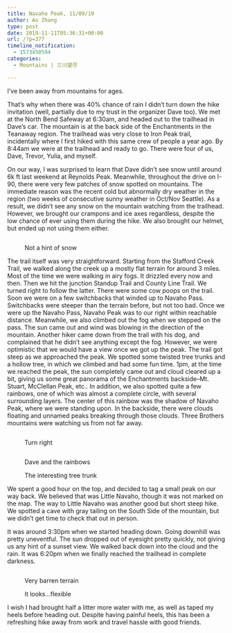 ```yaml
---
title: Navaho Peak, 11/09/19
author: Ao Zhang
type: post
date: 2019-11-11T05:36:31+00:00
url: /?p=377
timeline_notification:
  - 1573450594
categories:
  - Mountains | 三川望尽

---
```

I&#8217;ve been away from mountains for ages.

That&#8217;s why when there was 40% chance of rain I didn&#8217;t turn down the hike invitation (well, partially due to my trust in the organizer Dave too). We met at the North Bend Safeway at 6:30am, and headed out to the trailhead in Dave&#8217;s car. The mountain is at the back side of the Enchantments in the Teanaway region. The trailhead was very close to Iron Peak trail, incidentally where I first hiked with this same crew of people a year ago. By 8:44am we were at the trailhead and ready to go. There were four of us, Dave, Trevor, Yulia, and myself.

On our way, I was surprised to learn that Dave didn&#8217;t see snow until around 6k ft last weekend at Reynolds Peak. Meanwhile, throughout the drive on I-90, there were very few patches of snow spotted on mountains. The immediate reason was the recent cold but abnormally dry weather in the region (two weeks of consecutive sunny weather in Oct/Nov Seattle). As a result, we didn&#8217;t see any snow on the mountain watching from the trailhead. However, we brought our crampons and ice axes regardless, despite the low chance of ever using them during the hike. We also brought our helmet, but ended up not using them either.<figure class="wp-block-image">

<img decoding="async" src="http://wp.docker.localhost:8000/wp-content/uploads/2019/11/img_3725-1.jpg" alt="" class="wp-image-384" /> <figcaption>Not a hint of snow </figcaption></figure> 

The trail itself was very straightforward. Starting from the Stafford Creek Trail, we walked along the creek up a mostly flat terrain for around 3 miles. Most of the time we were walking in airy fogs. It drizzled every now and then. Then we hit the junction Standup Trail and County Line Trail. We turned right to follow the latter. There were some cow poops on the trail. Soon we were on a few switchbacks that winded up to Navaho Pass. Switchbacks were steeper than the terrain before, but not too bad. Once we were up the Navaho Pass, Navaho Peak was to our right within reachable distance. Meanwhile, we also climbed out the fog when we stepped on the pass. The sun came out and wind was blowing in the direction of the mountain. Another hiker came down from the trail with his dog, and complained that he didn&#8217;t see anything except the fog. However, we were optimistic that we would have a view once we got up the peak. The trail got steep as we approached the peak. We spotted some twisted tree trunks and a hollow tree, in which we climbed and had some fun time. 1pm, at the time we reached the peak, the sun completely came out and cloud cleared up a bit, giving us some great panorama of the Enchantments backside&#8211;Mt. Stuart, McClellan Peak, etc.. In addition, we also spotted quite a few rainbows, one of which was almost a complete circle, with several surrounding layers. The center of this rainbow was the shadow of Navaho Peak, where we were standing upon. In the backside, there were clouds floating and unnamed peaks breaking through those clouds. Three Brothers mountains were watching us from not far away. <figure class="wp-block-image">

<img decoding="async" src="http://wp.docker.localhost:8000/wp-content/uploads/2019/11/img_3726-1.jpg" alt="" class="wp-image-385" /> <figcaption>Turn right </figcaption></figure> <figure class="wp-block-image"><img decoding="async" src="http://wp.docker.localhost:8000/wp-content/uploads/2019/11/img_3734-1.jpg" alt="" class="wp-image-386" /></figure> <figure class="wp-block-image"><img decoding="async" src="http://wp.docker.localhost:8000/wp-content/uploads/2019/11/img_3751-1.jpg" alt="" class="wp-image-387" /><figcaption>Dave and the rainbows </figcaption></figure> <figure class="wp-block-image"><img decoding="async" src="http://wp.docker.localhost:8000/wp-content/uploads/2019/11/img_3812-1.jpg" alt="" class="wp-image-388" /><figcaption>The interesting tree trunk</figcaption></figure> 

We spent a good hour on the top, and decided to tag a small peak on our way back. We believed that was Little Navaho, though it was not marked on the map. The way to Little Navaho was another good but short steep hike. We spotted a cave with gray tailing on the South Side of the mountain, but we didn&#8217;t get time to check that out in person.

It was around 3:30pm when we started heading down. Going downhill was pretty uneventful. The sun dropped out of eyesight pretty quickly, not giving us any hint of a sunset view. We walked back down into the cloud and the rain. It was 6:20pm when we finally reached the trailhead in complete darkness.<figure class="wp-block-image">

<img decoding="async" src="http://wp.docker.localhost:8000/wp-content/uploads/2019/11/img_3803-1.jpg" alt="" class="wp-image-389" /> <figcaption>Very barren terrain</figcaption></figure> <figure class="wp-block-image"><img decoding="async" src="http://wp.docker.localhost:8000/wp-content/uploads/2019/11/img_3804-1.jpg" alt="" class="wp-image-390" /><figcaption>It looks&#8230;flexible </figcaption></figure> 

I wish I had brought half a litter more water with me, as well as taped my heels before heading out. Despite having painful heels, this has been a refreshing hike away from work and travel hassle with good friends.